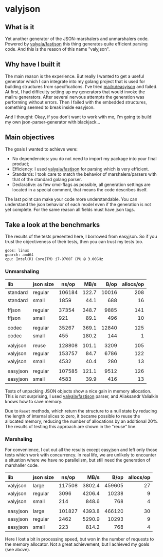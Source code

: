 # valyjson

## What is it

Yet another generator of the JSON-marshalers and unmarshalers code.
Powered by [valyala/fastjson](https://github.com/valyala/fastjson) this thing generates quite efficient parsing code.
And this is the reason of this name "valyjson".

## Why have I built it

The main reason is the experience.
But really I wanted to get a useful generator which I can integrate into my golang project that is used for building structures from specifications.
I've tried [mailru/easyjson](https://github.com/mailru/easyjson) and failed.
At first, I had difficulty setting up my generators that would invoke the mailru generators.
After several nervous attempts the generation was performing without errors.
Then I failed with the embedded structures, something seemed to break inside easyjson.

And I thought: Okay, if you don't want to work with me, I'm going to build my own json-parser-generator with blackjack...

## Main objectives

The goals I wanted to achieve were:

 - No dependencies: you do not need to import my package into your final product;
 - Efficiency: I used [valyala/fastjson](https://github.com/valyala/fastjson) for parsing which is very efficient.
 - Standards: I took care to match the behavior of marshalers/parsers with that of the standard golang parser.
 - Declarative: as few cmd-flags as possible, all generation settings are located in a special comment, that means the code describes itself.

The last point can make your code more understandable.
You can understand the json behavior of each model even if the generation is not yet complete.
For the same reason all fields must have json tags.

## Take a look at the benchmarks

The results of the tests presented here, I borrowed from easyjson.
So if you trust the objectiveness of their tests, then you can trust my tests too.

```
goos: linux
goarch: amd64
cpu: Intel(R) Core(TM) i7-9700F CPU @ 3.00GHz
```

### Unmarshaling

| lib      | json size | ns/op  |  MB/s |  B/op | allocs/op |
|:---------|:----------|--------|------:|------:|----------:|
| standard | regular   | 106184 | 122.7 | 10016 |       208 |
| standard | small     | 1859   |  44.1 |   688 |        16 |
|          |           |        |       |       |           |
| ffjson   | regular   | 37354  | 348.7 |  9885 |       141 |
| ffjson   | small     | 921    |  89.1 |   496 |        10 |
|          |           |        |       |       |           |
| codec    | regular   | 35267  | 369.1 | 12840 |       125 |
| codec    | small     | 455    | 180.2 |   144 |         1 |
|          |           |        |       |       |           |
| valyjson | reuse     | 128808 | 101.1 |  3209 |       105 |
| valyjson | regular   | 153757 |  84.7 |  6786 |       122 |
| valyjson | small     | 4532   |  40.4 |   280 |        13 |
|          |           |        |       |       |           |
| easyjson | regular   | 107585 | 121.1 |  9512 |       126 |
| easyjson | small     | 4583   |  39.9 |   416 |        13 |

Tests of unpacking JSON objects show a nice gain in memory allocation.
This is not surprising, I used [valyala/fastjson](https://github.com/valyala/fastjson) parser,
and Aliaksandr Valialkin knows how to save memory.

Due to `Reset` methods, which return the structure to a null state by reducing the length of internal slices to zero,
it became possible to reuse the allocated memory, reducing the number of allocations by an additional 20%.
The results of testing this approach are shown in the "reuse" line.

### Marshaling

For convenience, I cut out all the results except easyjson and left only those tests which work with concurrency.
In real life, we are unlikely to encounter a situation where we have no parallelism,
but still need the generation of marshaller code.

| lib      | json size | ns/op  |   MB/s |   B/op | allocs/op |
|:---------|:----------|--------|-------:|-------:|----------:|
| valyjson | large     | 117508 | 3802.4 | 459605 |        27 |
| valyjson | regular   | 3096   | 4206.4 |  10238 |         9 |
| valyjson | small     | 214    |  848.6 |    768 |         4 |
|          |           |        |        |        |           |
| easyjson | large     | 101827 | 4393.8 | 466120 |        30 |
| easyjson | regular   | 2462   | 5290.9 |  10293 |         9 |
| easyjson | small     | 223    |  814.2 |    768 |         4 |

Here I lost a bit in processing speed, but won in the number of requests to the memory allocator.
Not a great achievement, but I achieved my goals (see above).
